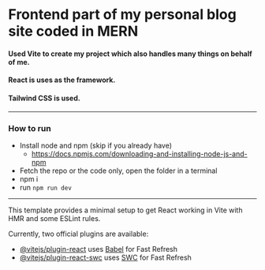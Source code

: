# Frontend part of my personal blog site coded in MERN
#### Used Vite to create my project which also handles many things on behalf of me.
#### React is uses as the framework.
#### Tailwind CSS is used.
--- 
### How to run
- Install node and npm (skip if you already have)
  - https://docs.npmjs.com/downloading-and-installing-node-js-and-npm
- Fetch the repo or the code only, open the folder in a terminal
- npm i 
- run `npm run dev`



---
This template provides a minimal setup to get React working in Vite with HMR and some ESLint rules.

Currently, two official plugins are available:

- [@vitejs/plugin-react](https://github.com/vitejs/vite-plugin-react/blob/main/packages/plugin-react/README.md) uses [Babel](https://babeljs.io/) for Fast Refresh
- [@vitejs/plugin-react-swc](https://github.com/vitejs/vite-plugin-react-swc) uses [SWC](https://swc.rs/) for Fast Refresh
